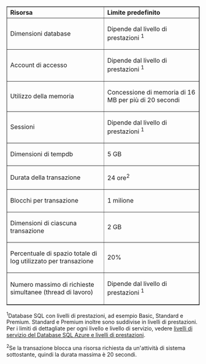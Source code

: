<table cellspacing="0" border="1">
<tr>
   <th align="left" valign="middle">Risorsa</th>
   <th align="left" valign="middle">Limite predefinito</th>
</tr>
<tr>
   <td valign="middle"><p>Dimensioni database</p></td>
   <td valign="middle"><p>Dipende dal livello di prestazioni <sup>1</sup></p></td>
</tr>
<tr>
   <td valign="middle"><p>Account di accesso</p></td>
   <td valign="middle"><p>Dipende dal livello di prestazioni <sup>1</sup></p></td>
</tr>
<tr>
   <td valign="middle"><p>Utilizzo della memoria</p></td>
   <td valign="middle"><p>Concessione di memoria di 16 MB per più di 20 secondi</p></td>
</tr>
<tr>
   <td valign="middle"><p>Sessioni</p></td>
   <td valign="middle"><p>Dipende dal livello di prestazioni <sup>1</sup></p></td>
</tr>
<tr>
   <td valign="middle"><p>Dimensioni di tempdb</p></td>
   <td valign="middle"><p>5 GB</p></td>
</tr>
<tr>
   <td valign="middle"><p>Durata della transazione</p></td>
   <td valign="middle"><p>24 ore<sup>2</sup></p></td>
</tr>
<tr>
   <td valign="middle"><p>Blocchi per transazione</p></td>
   <td valign="middle"><p>1 milione</p></td>
</tr>
<tr>
   <td valign="middle"><p>Dimensioni di ciascuna transazione</p></td>
   <td valign="middle"><p>2 GB</p></td>
</tr>
<tr>
   <td valign="middle"><p>Percentuale di spazio totale di log utilizzato per transazione</p></td>
   <td valign="middle"><p>20%</p></td>
</tr>
<tr>
   <td valign="middle"><p>Numero massimo di richieste simultanee (thread di lavoro)</p></td>
   <td valign="middle"><p>Dipende dal livello di prestazioni <sup>1</sup></p></td>
</tr>
</table>

<sup>1</sup>Database SQL con livelli di prestazioni, ad esempio Basic, Standard e Premium. Standard e Premium inoltre sono suddivise in livelli di prestazioni. Per i limiti di dettagliate per ogni livello e livello di servizio, vedere [livelli di servizio del Database SQL Azure e livelli di prestazioni](https://msdn.microsoft.com/library/azure/dn741336.aspx).

<sup>2</sup>Se la transazione blocca una risorsa richiesta da un'attività di sistema sottostante, quindi la durata massima è 20 secondi.

<!---HONumber=August15_HO6-->